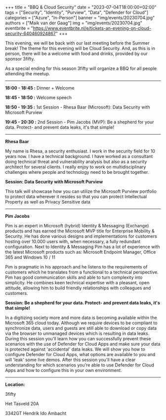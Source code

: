 +++
title = "BBQ & Cloud Security"
date = "2023-07-04T18:00:00+02:00"
tags = ["Security", "Identity", "Purview", "Data", "Defender for Cloud"]
categories = ["Azure", "In-Person"]
banner = "img/events/20230704.jpg"
authors = ["Maik van der Gaag"]
img = "img/events/20230704.jpg"
eventbrite = "https://www.eventbrite.nl/e/tickets-an-evening-on-cloud-security-640460924867"
+++

This evening, we will be back with our last meeting before the Summer break! The theme for this evening will be Cloud Security. And, as this is in person, there will be a welcome with food and drinks, provided by our sponsor 3fifty.

As a special ending for this season 3fifty will organize a BBQ for all people attending the meetup.

---

**18:00 - 18:45 :** Dinner + Welcome

**18:45 - 18:50 :** Welcome speech

**18:50 - 19:35 :** 1st Session - Rhesa Baar (Microsoft): Data Security with Microsoft Purview

**19:45 - 20:30 :** 2nd Session - Pim Jacobs (MVP): Be a shepherd for your data. Protect- and prevent data leaks, it's that simple!

---

**Rhesa Baar**

My name is Rhesa, a security enthusiast. I work in the security field for 10 years now. I have a technical background. I have worked as a consultant doing technical threat and vulnerability analysis but also as a security architect for several clients.
I really enjoy to work on multidisciplinary challenges where people and technology need to be brought together.

**Session: Data Security with Microsoft Purview**

This talk will showcase how you can utilize the Microsoft Purview portfolio to protect data wherever it resides so that you can protect Intellectual Property as well as Privacy Sensitive data

---

**Pim Jacobs**

Pim is an expert in Microsoft (hybrid) Identity & Messaging (Exchange) products and has earned the Microsoft MVP title for Enterprise Mobility & Security. He has done various designs and implementations for customers hosting over 10.000 users with, when necessary, a fully redundant configuration. Next to Identity & Messaging Pim has a lot of experience with the latest Microsoft products such as: Microsoft Endpoint Manager, Office 365 and Windows 10 / 11

Pim is pragmatic in his approach and he listens to the requirements of customers which he translates from a functional to a technical perspective. Pim has good communication skills and able to turn complexity into simplicity. He combines keen technical expertise with a pleasant, open attitude, allowing him to build friendly relationships with colleagues and customers.

**Session: Be a shepherd for your data. Protect- and prevent data leaks, it's that simple!**

In a digitizing society more and more data is becoming available within the Microsoft 365 cloud today. Although we require devices to be compliant to synchronize data, users and guests are still able to download or copy data via the browser to unmanaged devices which is resulting in data leaks. During this session you'll learn how you can successfully prevent these scenarios with the use of Defender for Cloud Apps and make sure your data is protected against 'accidental' data leaks. We will show you how to configure Defender for Cloud Apps, what options are available to you and will 'leak' some live demos. After this session you'll have a clear understanding for which scenarios you're able to use Defender for Cloud Apps and how to configure this in your own environment.

---

**Location:**

3fifty

Het Tasveld 20A

3342GT Hendrik Ido Ambacht
